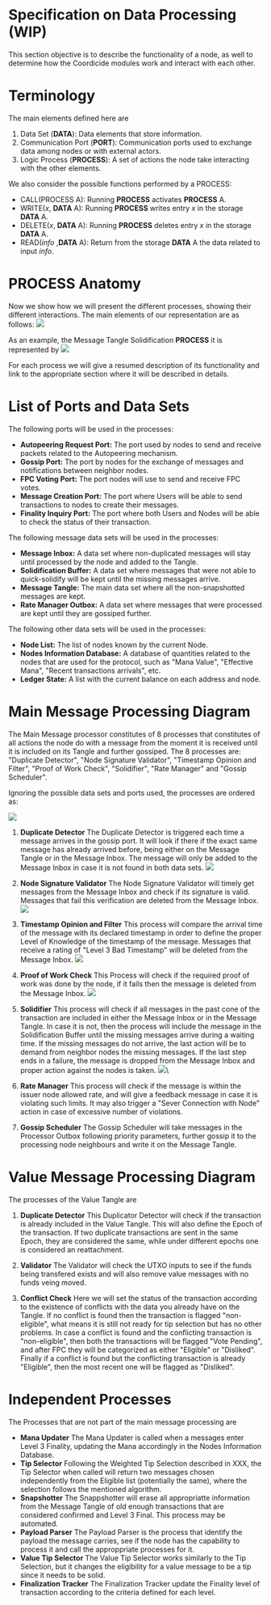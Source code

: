 # Specification on Data Processing (WIP)

This section objective is to describe the functionality of a node, as well to determine how the Coordicide modules work and interact with each other. 

# Terminology 

The main elements defined here are

1. Data Set (**DATA**): Data elements that store information.
2. Communication Port (**PORT**): Communication ports used to exchange data among nodes or with external actors.
3. Logic Process (**PROCESS**): A set of actions the node take interacting with the other elements. 



We also consider the possible functions performed by a PROCESS:

* CALL(PROCESS A): Running **PROCESS** activates  **PROCESS** A.
* WRITE($x$, **DATA** A): Running **PROCESS** writes entry $x$ in the storage **DATA** A.
* DELETE($x$, **DATA** A): Running **PROCESS** deletes entry $x$ in the storage **DATA** A.
* READ(*info* ,**DATA** A): Return from the storage **DATA** A the data related to input *info*.



# PROCESS Anatomy

Now we show how we will present the different processes, showing their different interactions. The main elements of our representation are as follows:
![](https://i.imgur.com/WuHlwWl.png)

As an example, the Message Tangle Solidification **PROCESS** it is represented by
![](https://i.imgur.com/YSjdBOP.png)

For each process we will give a resumed description of its functionality and link to the appropriate section where it will be described in details.

# List of Ports and Data Sets

The following ports will be used in the processes:

* **Autopeering Request Port:** The port used by nodes to send and receive packets related to the Autopeering mechanism. 
* **Gossip Port:** The port by nodes for the exchange of messages and notifications between neighbor nodes.
* **FPC Voting Port:** The port nodes will use to send and receive FPC votes.
* **Message Creation Port:** The port where Users will be able to send transactions to nodes to create their messages. 
* **Finality Inquiry Port:** The port where both Users and Nodes will be able to check the status of their transaction. 

The following message data sets will be used in the processes:
* **Message Inbox:** A data set where non-duplicated messages will stay until processed by the node and added to the Tangle. 
* **Solidification Buffer:** A data set where messages that were not able to quick-solidify will be kept until the missing messages arrive.
* **Message Tangle:** The main data set where all the non-snapshotted messages are kept. 
* **Rate Manager Outbox:** A data set where messages that were processed are kept until they are gossiped further. 

The following other data sets will be used in the processes:
* **Node List:** The list of nodes known by the current Node. 
* **Nodes Information Database:** A database of quantities related to the nodes that are used for the protocol, such as "Mana Value", "Effective Mana", "Recent transactions arrivals", etc. 
* **Ledger State:** A list with the current balance on each address and node. 


# Main Message Processing Diagram 

The Main Message processor constitutes of 8 processes that constitutes of all actions the node do with a message from the moment it is received until it is included on its Tangle and further gossiped. The 8 processes are: "Duplicate Detector", "Node Signature Validator", "Timestamp Opinion and Filter", "Proof of Work Check", "Solidifier", "Rate Manager" and "Gossip Scheduler".

Ignoring the possible data sets and ports used, the processes are ordered as:

![](https://i.imgur.com/xFjNlFd.png)


1. **Duplicate Detector**
The Duplicate Detector is triggered each time a message arrives in the gossip port. It will look if there if the exact same message has already arrived before, being either on the Message Tangle or in the Message Inbox. The message will only be added to the Message Inbox in case it is not found in both data sets.
![](https://i.imgur.com/5Ke3jId.png)

2. **Node Signature Validator**
The Node Signature Validator will timely get messages from the Message Inbox and check if its signature is valid. Messages that fail this verification are deleted from the Message Inbox.
![](https://i.imgur.com/mOrfhqz.png)

3. **Timestamp Opinion and Filter**
This process will compare the arrival time of the message with its declared timestamp in order to define the proper Level of Knowledge of the timestamp of the message. Messages that receive a rating of "Level 3 Bad Timestamp" will be deleted from the Message Inbox. 
![](https://i.imgur.com/lVa7H5L.png)

4. **Proof of Work Check**
This Process will check if the required proof of work was done by the node, if it fails then the message is deleted from the Message Inbox.
![](https://i.imgur.com/sn7UJFD.png)

5. **Solidifier**
This process will check if all messages in the past cone of the transaction are included in either the Message Inbox or in the Message Tangle. In case it is not, then the process will include the message in the Solidification Buffer until the missing messages arrive during a waiting time. If the missing messages do not arrive, the last action will be to demand from neighbor nodes the missing messages. If the last step ends in a failure, the message is dropped from the Message Inbox and proper action against the nodes is taken. 
![](https://i.imgur.com/YSjdBOP.png)\

6. **Rate Manager**
This process will check if the message is within the issuer node allowed rate, and will give a feedback message in case it is violating such limits. It may also trigger a "Sever Connection with Node" action in case of excessive number of violations.

8. **Gossip Scheduler**
The Gossip Scheduler will take messages in the Processor Outbox following priority parameters, further gossip it to the processing node neighbours and write it on the Message Tangle. 



# Value Message Processing Diagram 

The processes of the Value Tangle are 

1. **Duplicate Detector**
This Duplicator Detector will check if the transaction is already included in the Value Tangle. This will also define the Epoch of the transaction. If two duplicate transactions are sent in the same Epoch, they are considered the same, while under different epochs one is considered an reattachment. 

2. **Validator**
The Validator will check the UTXO inputs to see if the funds being transfered exists and will also remove value messages with no funds veing moved. 


3. **Conflict Check**
Here we will set the status of the transaction according to the existence of conflicts with the data you already have on the Tangle. If no conflict is found then the transaction is flagged "non-eligible", what means it is still not ready for tip selection but has no other problems. In case a conflict is found and the conflicting transaction is "non-eligible", then both the transactions will be flagged "Vote Pending", and after FPC they will be categorized as either "Eligible" or "Disliked". Finally if a conflict is found but the conflicting transaction is already "Eligible", then the most recent one will be flagged as "Disliked".


# Independent Processes

The Processes that are not part of the main message processing are

* **Mana Updater**
The Mana Updater is called when a messages enter Level 3 Finality, updating the Mana accordingly in the Nodes Information Database. 
* **Tip Selector**
Following the Weighted Tip Selection described in XXX, the Tip Selector when called will return two messages chosen independently from the Eligible list (potentially the same), where the selection follows the mentioned algorithm. 
* **Snapshotter**
The Snappshotter will erase all appropriatte information from the Message Tangle of old enough transactions that are considered confirmed and Level 3 Final. This process may be automated. 
* **Payload Parser**
The Payload Parser is the process that identify the payload the message carries, see if the node has the capability to process it and call the approppriate processes for it. 
* **Value Tip Selector**
The Value Tip Selector works similarly to the Tip Selection, but it changes the eligibility for a value message to be a tip since it needs to be solid.
* **Finalization Tracker**
The Finalization Tracker update the Finality level of transaction according to the criteria defined for each level. 



<!--stackedit_data:
eyJkaXNjdXNzaW9ucyI6eyJ1WnFsUlZyU3ViSGYxYzA4Ijp7In
RleHQiOiJUaGUgcG9ydCByZXNwb25zaWJsZSBmb3IgdGhlIHBh
Y2tldHMgbmVlZGVkIHRvIG5vZGVzIHRvIHVzZSB0aGUgQXV0b3
BlZXJpbmcgbWVj4oCmIiwic3RhcnQiOjE1MzUsImVuZCI6MTYx
Nn0sInVIcEs0akRGZG1nUVVYUXgiOnsic3RhcnQiOjI0MzAsIm
VuZCI6MjQ0NSwidGV4dCI6Im5vbi1zbmFwc2hvdHRlZCJ9LCJz
N1BuQmQ0aVpvOFByaEhTIjp7InN0YXJ0IjoyNzExLCJlbmQiOj
I3MzcsInRleHQiOiJOb2RlcyBJbmZvcm1hdGlvbiBEYXRhYmFz
ZSJ9LCJIMExjTTlYVVdXbVMwd1QwIjp7InN0YXJ0IjozMDE0LC
JlbmQiOjMyMTMsInRleHQiOiJUaGUgTWFpbiBNZXNzYWdlIHBy
b2Nlc3NvciBjb25zdGl0dXRlcyBvZiA3IHByb2Nlc3NlcyB0aG
F0IGNvbnN0aXR1dGVzIG9mIGFsbCBh4oCmIn0sImc2WkRTQjF4
dGY1UVRDMWciOnsic3RhcnQiOjMyODcsImVuZCI6MzMxNSwidG
V4dCI6IlRpbWVzdGFtcCBPcGluaW9uIGFuZCBGaWx0ZXIifSwi
ZjR0SDh6MUcxMmFmdE8weCI6eyJzdGFydCI6MzM0MiwiZW5kIj
ozMzUyLCJ0ZXh0IjoiU29saWRpZmllciJ9LCJKNXJWbTI0VW9J
ZmRBY0plIjp7InN0YXJ0IjozODU0LCJlbmQiOjM4OTAsInRleH
QiOiIhW10oaHR0cHM6Ly9pLmltZ3VyLmNvbS81S2UzaklkLnBu
ZykifSwiQ1czVTQ4S1daRVpkM04zVSI6eyJzdGFydCI6NDA4Ny
wiZW5kIjo0MTA4LCJ0ZXh0IjoiZnJvbSB0aGUgTWVzc2FnZSBJ
bmJvIn0sIk9idnNOak8waWFuY3psaWUiOnsic3RhcnQiOjQzMD
EsImVuZCI6NDMxOSwidGV4dCI6IkxldmVsIG9mIEtub3dsZWRn
ZSJ9LCJtOUptUHlwalRHRGtKN05nIjp7InN0YXJ0Ijo0NDUyLC
JlbmQiOjQ0ODcsInRleHQiOiIhW10oaHR0cHM6Ly9pLmltZ3Vy
LmNvbS9sVmE3SDVMLnBuZyJ9fSwiY29tbWVudHMiOnsiME9jMl
lmYXVpeHY4U0NyUCI6eyJkaXNjdXNzaW9uSWQiOiJ1WnFsUlZy
U3ViSGYxYzA4Iiwic3ViIjoiZ2g6NTExMTI2MTgiLCJ0ZXh0Ij
oidGhlIHBvcnQgZm9yIGF1dG9wZWVyaW5nIHByb3RvY29sL3Jl
cXVlc3RzPyBEb24gdCB1bmRlcnN0YW5kIHdoYXQgdGhlIGRlY2
lzaW9uIG9uICB3aG8gdG8gY29ubmVjdCBoYXMgdG8gdG8gd2l0
aCB0aGUgcG9ydC4iLCJjcmVhdGVkIjoxNTk1NDIwOTc3NTU0fS
wiM2NBRVcyZnB0dFVGcW8wTiI6eyJkaXNjdXNzaW9uSWQiOiJ1
WnFsUlZyU3ViSGYxYzA4Iiwic3ViIjoiZ2g6NjgyNTAzNTAiLC
J0ZXh0IjoiSSB0cmllZCB0byBnaXZlIGEgYmV0dGVyIHdvcmRp
bmcsIHRoZSBvbGQgb25lIHdhcyBhd2Z1bC4iLCJjcmVhdGVkIj
oxNTk1NDQ0MTExMTQyfSwidTJXUHYwTlpPVDRqUk9jaCI6eyJk
aXNjdXNzaW9uSWQiOiJ1WnFsUlZyU3ViSGYxYzA4Iiwic3ViIj
oiZ2g6NTExMTI2MTgiLCJ0ZXh0Ijoic28gaXRzIHRoZSBzYW1l
IHBvcnQgZm9yIHNlbmRpbmcgYW5kIHJlcXVlc3RpbmcuIElmIH
llcyBwZXJoYXBzIGp1c3QgY2FsbCBpc3QgQXV0b3BlZXJpbmcg
UG9ydCIsImNyZWF0ZWQiOjE1OTU1MDA1ODYxMjJ9LCJoNk51Qk
RJNHBObjZKakRDIjp7ImRpc2N1c3Npb25JZCI6InVIcEs0akRG
ZG1nUVVYUXgiLCJzdWIiOiJnaDo1MTExMjYxOCIsInRleHQiOi
JkZWZpbmUgc25hcHNob3Qgc29tZXdoZXJlIiwiY3JlYXRlZCI6
MTU5NTUwMDcwMjk1NX0sImlUNlVPNEVVdHA0dXBhZ1ciOnsiZG
lzY3Vzc2lvbklkIjoiczdQbkJkNGlabzhQcmhIUyIsInN1YiI6
ImdoOjUxMTEyNjE4IiwidGV4dCI6Imp1c3QgXCJOb2RlIERhdG
FiYXNlXCI/IiwiY3JlYXRlZCI6MTU5NTUwMDgxMDUzNX0sIlRR
SGx6MFdQN1ZaT2UycEsiOnsiZGlzY3Vzc2lvbklkIjoiSDBMY0
05WFVXV21TMHdUMCIsInN1YiI6ImdoOjUxMTEyNjE4IiwidGV4
dCI6IlRoZSBNYWluIE1lc3NhZ2UgcHJvY2Vzc29yIGlzIGRpdm
lkZWQgaW50byA3IHN1Yi1wcm9jZXNzZXM7IGNvdmVyaW5nIGFs
bCBhY3Rpb25zIGEgbm9kZSBoYXMgdG8gcGVyZm9ybSBpbiBvcm
RlciB0byBzZW5kIGEgbWVzc2FnZSA/IiwiY3JlYXRlZCI6MTU5
NTUwMDk3OTE0Mn0sImRGSkxuZ3RyaVM2ancxajgiOnsiZGlzY3
Vzc2lvbklkIjoiSDBMY005WFVXV21TMHdUMCIsInN1YiI6Imdo
OjUxMTEyNjE4IiwidGV4dCI6IjctPjgiLCJjcmVhdGVkIjoxNT
k1NTAxMDA3MzgzfSwiREpVSFFiZmcwVkwzOHpmOSI6eyJkaXNj
dXNzaW9uSWQiOiJnNlpEU0IxeHRmNVFUQzFnIiwic3ViIjoiZ2
g6NTExMTI2MTgiLCJ0ZXh0IjoiVGltZXN0YW1wIGNoZWNrPyIs
ImNyZWF0ZWQiOjE1OTU1MDEwMzEyODd9LCJYN1VkVUdodHVBOF
RmT3pyIjp7ImRpc2N1c3Npb25JZCI6ImY0dEg4ejFHMTJhZnRP
MHgiLCJzdWIiOiJnaDo1MTExMjYxOCIsInRleHQiOiJvciBNVC
BTb2xpZGlmaWVyPyIsImNyZWF0ZWQiOjE1OTU1MDEwNTY0MjR9
LCJaZklCazd1VjA3eVhGaHlkIjp7ImRpc2N1c3Npb25JZCI6Ik
o1clZtMjRVb0lmZEFjSmUiLCJzdWIiOiJnaDo1MTExMjYxOCIs
InRleHQiOiJXaHkgRGVsZXRlIGluIE1lc3NhZ2UgSW5ib3g/Ii
wiY3JlYXRlZCI6MTU5NTUwMTIwNjQ2MH0sIjhrY2F6eHk5akw3
MVdVRGEiOnsiZGlzY3Vzc2lvbklkIjoiQ1czVTQ4S1daRVpkM0
4zVSIsInN1YiI6ImdoOjUxMTEyNjE4IiwidGV4dCI6ImFkZCBc
IkRFTEVURSBNZXNzYWdlIEluYm94XCIiLCJjcmVhdGVkIjoxNT
k1NTAxMzg0MzY2fSwiUUE4OEpXV1VGSWxtVHExSCI6eyJkaXNj
dXNzaW9uSWQiOiJDVzNVNDhLV1pFWmQzTjNVIiwic3ViIjoiZ2
g6NTExMTI2MTgiLCJ0ZXh0IjoiT25jZSBhIG1lc3NhZ2UgaXMg
ZGVsZXRlZCBmcm9tIEluYm94LCBnb3NzaXAgbWlnaHQgcHV0IG
l0IHRoZXJlIHlldCBhbm90aGVyIHRpbWUgPyIsImNyZWF0ZWQi
OjE1OTU1MDE0MzYwMzZ9LCJWU1dKUXpZd3o3NXhWZGhBIjp7Im
Rpc2N1c3Npb25JZCI6Ik9idnNOak8waWFuY3psaWUiLCJzdWIi
OiJnaDo1MTExMjYxOCIsInRleHQiOiJpbnRyb2R1Y2UgbGluay
B0byBEZWZpbml0aW9uIiwiY3JlYXRlZCI6MTU5NTUwMTQ3NDg0
OX0sIlc1RzdYY2ZOQnZrSFBhVnkiOnsiZGlzY3Vzc2lvbklkIj
oibTlKbVB5cGpUR0RrSjdOZyIsInN1YiI6ImdoOjUxMTEyNjE4
IiwidGV4dCI6Ik1pc3NpbmcgREVMRVRFIE1lc3NhZ2UgSU5CT1
gsIiwiY3JlYXRlZCI6MTU5NTUwMTU0NjAzN319LCJoaXN0b3J5
IjpbLTk3NzQxMDQ5MywtMTU4MTk1MTgxMSwtNjQ0MjAyODI4LC
0xNzUyNDc2NzcsODkwMzU2MzQ5LC02NzY2NDUyMTldfQ==
-->